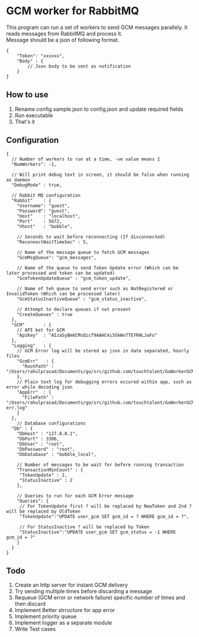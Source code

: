 # GCM worker for RabbitMQ #

This program can run a set of workers to send GCM messages parallely. It reads messages from RabbitMQ and process it.  
Message should be a json of following format. 

    {
        "Token": "xxxxxx",
        "Body" : {
            // Json body to be sent as notification
        }
    }
    

## How to use ##
1. Rename config.sample.json to config.json and update required fields
2. Run executable
3. That's it

## Configuration ##
    {
      // Number of workers to run at a time, -ve value means 1
      "NumWorkers": -1, 
      
      // Will print debug text in screen, it should be false when running as daemon
      "DebugMode" : true,
    
      // Rabbit MQ configuration
      "Rabbit"    : {
        "Username": "guest",
        "Password": "guest",
        "Host"    : "localhost",
        "Port"    : 5672,
        "Vhost"   : "bobble",
                
        // Seconds to wait before reconnecting (If disconnected)
        "ReconnectWaitTimeSec" : 5,
        
        // Name of the message queue to fetch GCM messages 
        "GcmMsgQueue": "gcm_messages",
        
        // Name of the queue to send Token Update error (Which can be later processed and token can be updated)
        "GcmTokenUpdateQueue" : "gcm_token_update",
        
        // Name of teh queue to send error such as NotRegistered or InvalidToken (Which can be processed later)
        "GcmStatusInactiveQueue" : "gcm_status_inactive",
        
        // Attempt to declare queues if not present
        "CreateQueues" : true
      },
      "GCM"       : {
        // API ket for GCM
        "ApiKey"  : "AIzaSyBm6CMsQicf9AAHC4i5GkWvTTEYRHLJaFo"
      },
      "Logging"   : {
        // GCM Error log will be stored as json in date separated, hourly files
        "GcmErr"   : {
          "RootPath" : "/Users/rahulprasad/Documents/go/src/github.com/touchtalent/GoWorkerGCM/log"
        },
        // Plain text log for debugging errors occured within app, such as error while decoding json
        "AppErr"  : {
          "FilePath" : "/Users/rahulprasad/Documents/go/src/github.com/touchtalent/GoWorkerGCM/app-err.log"
        }
      },
        // Database configurations
      "Db" : {
        "DbHost" : "127.0.0.1",
        "DbPort" : 3306,
        "DbUser" : "root",
        "DbPassword" : "root",
        "DbDatabase" : "bobble_local",
        
        // Number of messages to be wait for before running transaction 
        "TransactionMinCount" : {
         "TokenUpdate" : 2,
         "StatusInactive" : 2
        },
        
        // Queries to run for each GCM Error message 
        "Queries": {
         // For TokenUpdate first ? will be replaced by NewToken and 2nd ? will be replaced by OldToken
         "TokenUpdate":"UPDATE user_gcm SET gcm_id = ? WHERE gcm_id = ?",
         
         // For StatusInactive ? will be replaced by Token
         "StatusInactive":"UPDATE user_gcm SET gcm_status = -1 WHERE gcm_id = ?"
        }
      }
    }
    
## Todo ##
1. Create an http server for instant GCM delivery
2. Try sending multiple times before discarding a message
3. Requeue (GCM error or network failure) specific number of times and then discard
4. Implement Better strructure for app error
5. Implement priority queue
6. Implement logger as a separate module
7. Write Test cases 